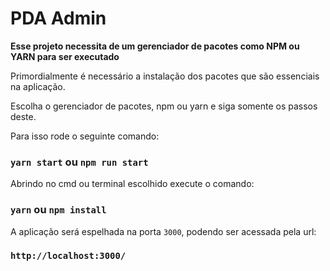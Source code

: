 # PDA Admin

**Esse projeto necessita de um gerenciador de pacotes como NPM ou YARN para ser executado**

Primordialmente é necessário a instalação dos pacotes que são essenciais na
aplicação.

Escolha o gerenciador de pacotes, npm ou yarn e siga somente os passos deste.

Para isso rode o seguinte comando:

### `yarn start` ou `npm run start`

Abrindo no cmd ou terminal escolhido execute o comando:

### `yarn` ou `npm install`

A aplicação será espelhada na porta `3000`, podendo ser acessada pela url:

### `http://localhost:3000/`

